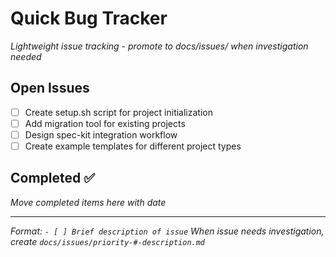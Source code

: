 # Quick Bug Tracker

*Lightweight issue tracking - promote to docs/issues/ when investigation needed*

## Open Issues
- [ ] Create setup.sh script for project initialization
- [ ] Add migration tool for existing projects
- [ ] Design spec-kit integration workflow
- [ ] Create example templates for different project types

## Completed ✅
*Move completed items here with date*

---

*Format: `- [ ] Brief description of issue`*
*When issue needs investigation, create `docs/issues/priority-#-description.md`*